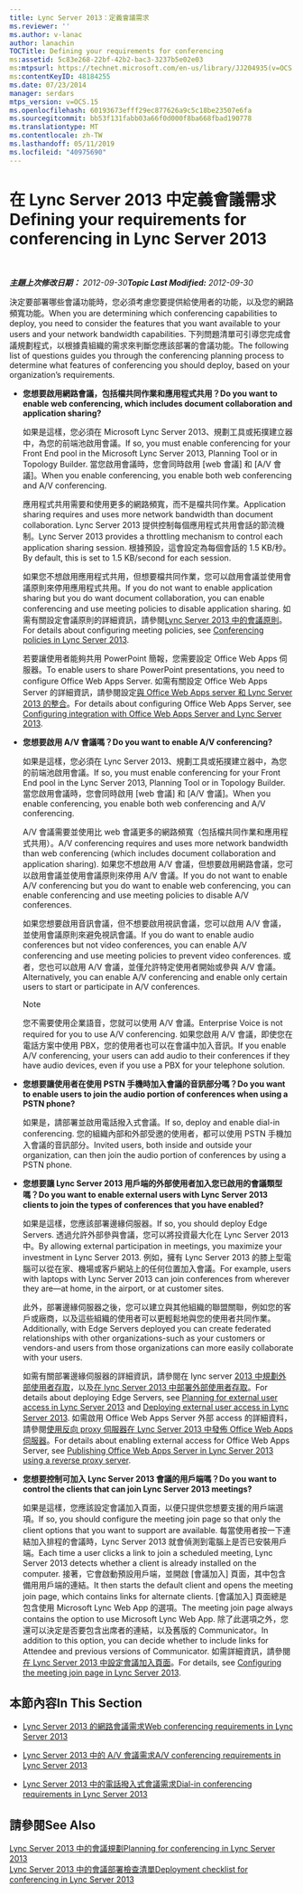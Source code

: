 ```yaml
---
title: Lync Server 2013：定義會議需求
ms.reviewer: ''
ms.author: v-lanac
author: lanachin
TOCTitle: Defining your requirements for conferencing
ms:assetid: 5c83e268-22bf-42b2-bac3-3237b5e02e03
ms:mtpsurl: https://technet.microsoft.com/en-us/library/JJ204935(v=OCS.15)
ms:contentKeyID: 48184255
ms.date: 07/23/2014
manager: serdars
mtps_version: v=OCS.15
ms.openlocfilehash: 60193673efff29ec877626a9c5c18be23507e6fa
ms.sourcegitcommit: bb53f131fabb03a66f0d000f8ba668fbad190778
ms.translationtype: MT
ms.contentlocale: zh-TW
ms.lasthandoff: 05/11/2019
ms.locfileid: "40975690"
---
```

<div data-xmlns="http://www.w3.org/1999/xhtml">

<div class="topic" data-xmlns="http://www.w3.org/1999/xhtml" data-msxsl="urn:schemas-microsoft-com:xslt" data-cs="http://msdn.microsoft.com/en-us/">

<div data-asp="http://msdn2.microsoft.com/asp">

# <a name="defining-your-requirements-for-conferencing-in-lync-server-2013"></a><span data-ttu-id="3f936-102">在 Lync Server 2013 中定義會議需求</span><span class="sxs-lookup"><span data-stu-id="3f936-102">Defining your requirements for conferencing in Lync Server 2013</span></span>

</div>

<div id="mainSection">

<div id="mainBody">

<span> </span>

<span data-ttu-id="3f936-103">_**主題上次修改日期：** 2012-09-30_</span><span class="sxs-lookup"><span data-stu-id="3f936-103">_**Topic Last Modified:** 2012-09-30_</span></span>

<span data-ttu-id="3f936-104">決定要部署哪些會議功能時，您必須考慮您要提供給使用者的功能，以及您的網路頻寬功能。</span><span class="sxs-lookup"><span data-stu-id="3f936-104">When you are determining which conferencing capabilities to deploy, you need to consider the features that you want available to your users and your network bandwidth capabilities.</span></span> <span data-ttu-id="3f936-105">下列問題清單可引導您完成會議規劃程式，以根據貴組織的需求來判斷您應該部署的會議功能。</span><span class="sxs-lookup"><span data-stu-id="3f936-105">The following list of questions guides you through the conferencing planning process to determine what features of conferencing you should deploy, based on your organization’s requirements.</span></span>

  - <span data-ttu-id="3f936-106">**您想要啟用網路會議，包括檔共同作業和應用程式共用？**</span><span class="sxs-lookup"><span data-stu-id="3f936-106">**Do you want to enable web conferencing, which includes document collaboration and application sharing?**</span></span>
    
    <span data-ttu-id="3f936-107">如果是這樣，您必須在 Microsoft Lync Server 2013、規劃工具或拓撲建立器中，為您的前端池啟用會議。</span><span class="sxs-lookup"><span data-stu-id="3f936-107">If so, you must enable conferencing for your Front End pool in the Microsoft Lync Server 2013, Planning Tool or in Topology Builder.</span></span> <span data-ttu-id="3f936-108">當您啟用會議時，您會同時啟用 [web 會議] 和 [A/V 會議]。</span><span class="sxs-lookup"><span data-stu-id="3f936-108">When you enable conferencing, you enable both web conferencing and A/V conferencing.</span></span>
    
    <span data-ttu-id="3f936-109">應用程式共用需要和使用更多的網路頻寬，而不是檔共同作業。</span><span class="sxs-lookup"><span data-stu-id="3f936-109">Application sharing requires and uses more network bandwidth than document collaboration.</span></span> <span data-ttu-id="3f936-110">Lync Server 2013 提供控制每個應用程式共用會話的節流機制。</span><span class="sxs-lookup"><span data-stu-id="3f936-110">Lync Server 2013 provides a throttling mechanism to control each application sharing session.</span></span> <span data-ttu-id="3f936-111">根據預設，這會設定為每個會話的 1.5 KB/秒。</span><span class="sxs-lookup"><span data-stu-id="3f936-111">By default, this is set to 1.5 KB/second for each session.</span></span>
    
    <span data-ttu-id="3f936-112">如果您不想啟用應用程式共用，但想要檔共同作業，您可以啟用會議並使用會議原則來停用應用程式共用。</span><span class="sxs-lookup"><span data-stu-id="3f936-112">If you do not want to enable application sharing but you do want document collaboration, you can enable conferencing and use meeting policies to disable application sharing.</span></span> <span data-ttu-id="3f936-113">如需有關設定會議原則的詳細資訊，請參閱[Lync Server 2013 中的會議原則](lync-server-2013-conferencing-policies.md)。</span><span class="sxs-lookup"><span data-stu-id="3f936-113">For details about configuring meeting policies, see [Conferencing policies in Lync Server 2013](lync-server-2013-conferencing-policies.md).</span></span>
    
    <span data-ttu-id="3f936-114">若要讓使用者能夠共用 PowerPoint 簡報，您需要設定 Office Web Apps 伺服器。</span><span class="sxs-lookup"><span data-stu-id="3f936-114">To enable users to share PowerPoint presentations, you need to configure Office Web Apps Server.</span></span> <span data-ttu-id="3f936-115">如需有關設定 Office Web Apps Server 的詳細資訊，請參閱設定[與 Office Web Apps server 和 Lync Server 2013 的整合](lync-server-2013-enabling-office-web-apps-server-and-lync-server-2013.md)。</span><span class="sxs-lookup"><span data-stu-id="3f936-115">For details about configuring Office Web Apps Server, see [Configuring integration with Office Web Apps Server and Lync Server 2013](lync-server-2013-enabling-office-web-apps-server-and-lync-server-2013.md).</span></span>

  - <span data-ttu-id="3f936-116">**您想要啟用 A/V 會議嗎？**</span><span class="sxs-lookup"><span data-stu-id="3f936-116">**Do you want to enable A/V conferencing?**</span></span>
    
    <span data-ttu-id="3f936-117">如果是這樣，您必須在 Lync Server 2013、規劃工具或拓撲建立器中，為您的前端池啟用會議。</span><span class="sxs-lookup"><span data-stu-id="3f936-117">If so, you must enable conferencing for your Front End pool in the Lync Server 2013, Planning Tool or in Topology Builder.</span></span> <span data-ttu-id="3f936-118">當您啟用會議時，您會同時啟用 [web 會議] 和 [A/V 會議]。</span><span class="sxs-lookup"><span data-stu-id="3f936-118">When you enable conferencing, you enable both web conferencing and A/V conferencing.</span></span>
    
    <span data-ttu-id="3f936-119">A/V 會議需要並使用比 web 會議更多的網路頻寬（包括檔共同作業和應用程式共用）。</span><span class="sxs-lookup"><span data-stu-id="3f936-119">A/V conferencing requires and uses more network bandwidth than web conferencing (which includes document collaboration and application sharing).</span></span> <span data-ttu-id="3f936-120">如果您不想啟用 A/V 會議，但想要啟用網路會議，您可以啟用會議並使用會議原則來停用 A/V 會議。</span><span class="sxs-lookup"><span data-stu-id="3f936-120">If you do not want to enable A/V conferencing but you do want to enable web conferencing, you can enable conferencing and use meeting policies to disable A/V conferences.</span></span>
    
    <span data-ttu-id="3f936-121">如果您想要啟用音訊會議，但不想要啟用視訊會議，您可以啟用 A/V 會議，並使用會議原則來避免視訊會議。</span><span class="sxs-lookup"><span data-stu-id="3f936-121">If you do want to enable audio conferences but not video conferences, you can enable A/V conferencing and use meeting policies to prevent video conferences.</span></span> <span data-ttu-id="3f936-122">或者，您也可以啟用 A/V 會議，並僅允許特定使用者開始或參與 A/V 會議。</span><span class="sxs-lookup"><span data-stu-id="3f936-122">Alternatively, you can enable A/V conferencing and enable only certain users to start or participate in A/V conferences.</span></span>
    
    <div>
    

    > [!NOTE]  
    > <span data-ttu-id="3f936-123">您不需要使用企業語音，您就可以使用 A/V 會議。</span><span class="sxs-lookup"><span data-stu-id="3f936-123">Enterprise Voice is not required for you to use A/V conferencing.</span></span> <span data-ttu-id="3f936-124">如果您啟用 A/V 會議，即使您在電話方案中使用 PBX，您的使用者也可以在會議中加入音訊。</span><span class="sxs-lookup"><span data-stu-id="3f936-124">If you enable A/V conferencing, your users can add audio to their conferences if they have audio devices, even if you use a PBX for your telephone solution.</span></span>

    
    </div>

  - <span data-ttu-id="3f936-125">**您想要讓使用者在使用 PSTN 手機時加入會議的音訊部分嗎？**</span><span class="sxs-lookup"><span data-stu-id="3f936-125">**Do you want to enable users to join the audio portion of conferences when using a PSTN phone?**</span></span>
    
    <span data-ttu-id="3f936-126">如果是，請部署並啟用電話撥入式會議。</span><span class="sxs-lookup"><span data-stu-id="3f936-126">If so, deploy and enable dial-in conferencing.</span></span> <span data-ttu-id="3f936-127">您的組織內部和外部受邀的使用者，都可以使用 PSTN 手機加入會議的音訊部分。</span><span class="sxs-lookup"><span data-stu-id="3f936-127">Invited users, both inside and outside your organization, can then join the audio portion of conferences by using a PSTN phone.</span></span>

  - <span data-ttu-id="3f936-128">**您想要讓 Lync Server 2013 用戶端的外部使用者加入您已啟用的會議類型嗎？**</span><span class="sxs-lookup"><span data-stu-id="3f936-128">**Do you want to enable external users with Lync Server 2013 clients to join the types of conferences that you have enabled?**</span></span>
    
    <span data-ttu-id="3f936-129">如果是這樣，您應該部署邊緣伺服器。</span><span class="sxs-lookup"><span data-stu-id="3f936-129">If so, you should deploy Edge Servers.</span></span> <span data-ttu-id="3f936-130">透過允許外部參與會議，您可以將投資最大化在 Lync Server 2013 中。</span><span class="sxs-lookup"><span data-stu-id="3f936-130">By allowing external participation in meetings, you maximize your investment in Lync Server 2013.</span></span> <span data-ttu-id="3f936-131">例如，擁有 Lync Server 2013 的膝上型電腦可以從在家、機場或客戶網站上的任何位置加入會議。</span><span class="sxs-lookup"><span data-stu-id="3f936-131">For example, users with laptops with Lync Server 2013 can join conferences from wherever they are—at home, in the airport, or at customer sites.</span></span>
    
    <span data-ttu-id="3f936-132">此外，部署邊緣伺服器之後，您可以建立與其他組織的聯盟關聯，例如您的客戶或廠商，以及這些組織的使用者可以更輕鬆地與您的使用者共同作業。</span><span class="sxs-lookup"><span data-stu-id="3f936-132">Additionally, with Edge Servers deployed you can create federated relationships with other organizations-such as your customers or vendors-and users from those organizations can more easily collaborate with your users.</span></span>
    
    <span data-ttu-id="3f936-133">如需有關部署邊緣伺服器的詳細資訊，請參閱在 lync server [2013 中規劃外部使用者存取](lync-server-2013-planning-for-external-user-access.md)，以及[在 lync Server 2013 中部署外部使用者存取](lync-server-2013-deploying-external-user-access.md)。</span><span class="sxs-lookup"><span data-stu-id="3f936-133">For details about deploying Edge Servers, see [Planning for external user access in Lync Server 2013](lync-server-2013-planning-for-external-user-access.md) and [Deploying external user access in Lync Server 2013](lync-server-2013-deploying-external-user-access.md).</span></span> <span data-ttu-id="3f936-134">如需啟用 Office Web Apps Server 外部 access 的詳細資料，請參閱[使用反向 proxy 伺服器在 Lync Server 2013 中發佈 Office Web Apps 伺服器](lync-server-2013-publishing-office-web-apps-server-using-a-reverse-proxy-server.md)。</span><span class="sxs-lookup"><span data-stu-id="3f936-134">For details about enabling external access for Office Web Apps Server, see [Publishing Office Web Apps Server in Lync Server 2013 using a reverse proxy server](lync-server-2013-publishing-office-web-apps-server-using-a-reverse-proxy-server.md).</span></span>

  - <span data-ttu-id="3f936-135">**您想要控制可加入 Lync Server 2013 會議的用戶端嗎？**</span><span class="sxs-lookup"><span data-stu-id="3f936-135">**Do you want to control the clients that can join Lync Server 2013 meetings?**</span></span>
    
    <span data-ttu-id="3f936-136">如果是這樣，您應該設定會議加入頁面，以便只提供您想要支援的用戶端選項。</span><span class="sxs-lookup"><span data-stu-id="3f936-136">If so, you should configure the meeting join page so that only the client options that you want to support are available.</span></span> <span data-ttu-id="3f936-137">每當使用者按一下連結加入排程的會議時，Lync Server 2013 就會偵測到電腦上是否已安裝用戶端。</span><span class="sxs-lookup"><span data-stu-id="3f936-137">Each time a user clicks a link to join a scheduled meeting, Lync Server 2013 detects whether a client is already installed on the computer.</span></span> <span data-ttu-id="3f936-138">接著，它會啟動預設用戶端，並開啟 [會議加入] 頁面，其中包含備用用戶端的連結。</span><span class="sxs-lookup"><span data-stu-id="3f936-138">It then starts the default client and opens the meeting join page, which contains links for alternate clients.</span></span> <span data-ttu-id="3f936-139">[會議加入] 頁面總是包含使用 Microsoft Lync Web App 的選項。</span><span class="sxs-lookup"><span data-stu-id="3f936-139">The meeting join page always contains the option to use Microsoft Lync Web App.</span></span> <span data-ttu-id="3f936-140">除了此選項之外，您還可以決定是否要包含出席者的連結，以及舊版的 Communicator。</span><span class="sxs-lookup"><span data-stu-id="3f936-140">In addition to this option, you can decide whether to include links for Attendee and previous versions of Communicator.</span></span> <span data-ttu-id="3f936-141">如需詳細資訊，請參閱[在 Lync Server 2013 中設定會議加入頁面](lync-server-2013-configuring-the-meeting-join-page.md)。</span><span class="sxs-lookup"><span data-stu-id="3f936-141">For details, see [Configuring the meeting join page in Lync Server 2013](lync-server-2013-configuring-the-meeting-join-page.md).</span></span>

<div>

## <a name="in-this-section"></a><span data-ttu-id="3f936-142">本節內容</span><span class="sxs-lookup"><span data-stu-id="3f936-142">In This Section</span></span>

  - [<span data-ttu-id="3f936-143">Lync Server 2013 的網路會議需求</span><span class="sxs-lookup"><span data-stu-id="3f936-143">Web conferencing requirements in Lync Server 2013</span></span>](lync-server-2013-web-conferencing-requirements.md)

  - [<span data-ttu-id="3f936-144">Lync Server 2013 中的 A/V 會議需求</span><span class="sxs-lookup"><span data-stu-id="3f936-144">A/V conferencing requirements in Lync Server 2013</span></span>](lync-server-2013-a-v-conferencing-requirements.md)

  - [<span data-ttu-id="3f936-145">Lync Server 2013 中的電話撥入式會議需求</span><span class="sxs-lookup"><span data-stu-id="3f936-145">Dial-in conferencing requirements in Lync Server 2013</span></span>](lync-server-2013-dial-in-conferencing-requirements.md)

</div>

<div>

## <a name="see-also"></a><span data-ttu-id="3f936-146">請參閱</span><span class="sxs-lookup"><span data-stu-id="3f936-146">See Also</span></span>


[<span data-ttu-id="3f936-147">Lync Server 2013 中的會議規劃</span><span class="sxs-lookup"><span data-stu-id="3f936-147">Planning for conferencing in Lync Server 2013</span></span>](lync-server-2013-planning-for-conferencing.md)  
[<span data-ttu-id="3f936-148">Lync Server 2013 中的會議部署檢查清單</span><span class="sxs-lookup"><span data-stu-id="3f936-148">Deployment checklist for conferencing in Lync Server 2013</span></span>](lync-server-2013-deployment-checklist-for-conferencing.md)  
  

</div>

</div>

<span> </span>

</div>

</div>

</div>

